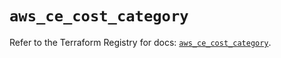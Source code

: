 # `aws_ce_cost_category`

Refer to the Terraform Registry for docs: [`aws_ce_cost_category`](https://registry.terraform.io/providers/hashicorp/aws/5.81.0/docs/resources/ce_cost_category).
